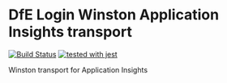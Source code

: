 # DfE Login Winston Application Insights transport
[![Build Status](https://travis-ci.org/DFE-Digital/login.dfe.winston-appinsights.svg?branch=master)](https://travis-ci.org/DFE-Digital/login.dfe.winston-appinsights)
[![tested with jest](https://img.shields.io/badge/tested_with-jest-99424f.svg)](https://github.com/facebook/jest)

Winston transport for Application Insights

